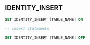 ## IDENTITY_INSERT

``` sql
SET IDENTITY_INSERT [TABLE_NAME] ON

-- insert statements

SET IDENTITY_INSERT [TABLE_NAME] OFF
```
